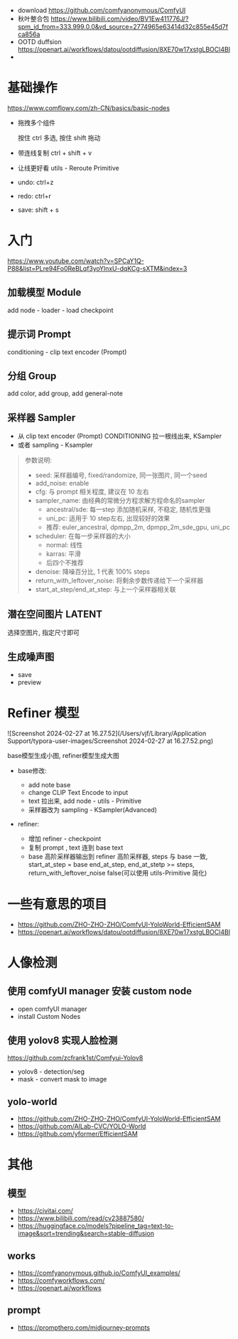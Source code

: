 - download https://github.com/comfyanonymous/ComfyUI
- 秋叶整合包 https://www.bilibili.com/video/BV1Ew411776J/?spm_id_from=333.999.0.0&vd_source=2774965e63414d32c855e45d7fca856a
- OOTD duffsion https://openart.ai/workflows/datou/ootdiffusion/8XE70w17xstgLBOCl4Bl
- 

# 基础操作

https://www.comflowy.com/zh-CN/basics/basic-nodes

+ 拖拽多个组件

  按住 ctrl 多选, 按住 shift 拖动

+ 带连线复制 ctrl + shift + v 

+ 让线更好看 utils - Reroute Primitive 

+ undo: ctrl+z

+ redo: ctrl+r

+ save: shift + s  

# 入门

https://www.youtube.com/watch?v=SPCaY1Q-P88&list=PLre94Fo0ReBLqf3yoYlnxU-dqKCg-sXTM&index=3

## 加载模型 Module

add node - loader - load checkpoint

## 提示词 Prompt

conditioning - clip text encoder (Prompt)

## 分组 Group

add color, add group, add general-note

## 采样器 Sampler

+ 从 clip text encoder (Prompt) CONDITIONING 拉一根线出来, KSampler
+ 或者 sampling - Ksampler

> 参数说明: 
>
> + seed: 采样器编号, fixed/randomize, 同一张图片, 同一个seed
> + add_noise: enable
> + cfg: 与 prompt 相关程度, 建议在 10 左右
> + sampler_name: 由经典的常微分方程求解方程命名的sampler
>   + ancestral/sde: 每一step 添加随机采样, 不稳定, 随机性更强
>   + uni_pc: 适用于 10 step左右, 出现较好的效果
>   + 推荐: euler_ancestral, dpmpp_2m, dpmpp_2m_sde_gpu, uni_pc
> + scheduler: 在每一步采样器的大小
>   + normal: 线性
>   + karras: 平滑
>   + 后四个不推荐
> + denoise: 降噪百分比, 1 代表 100% steps
> + return_with_leftover_noise: 将剩余步数传递给下一个采样器
> + start_at_step/end_at_step: 与上一个采样器相关联

## 潜在空间图片 LATENT

选择空图片, 指定尺寸即可 

## 生成噪声图

+ save
+ preview

# Refiner 模型

![Screenshot 2024-02-27 at 16.27.52](/Users/vjf/Library/Application Support/typora-user-images/Screenshot 2024-02-27 at 16.27.52.png)

base模型生成小图, refiner模型生成大图  

+ base修改: 

  + add note base
  + change CLIP Text Encode to input
  + text 拉出来,  add node - utils - Primitive 
  + 采样器改为 sampling - KSampler(Advanced)

+ refiner:

  + 增加 refiner - checkpoint
  + 复制 prompt , text 连到 base text
  + base 高阶采样器输出到 refiner 高阶采样器, steps 与 base 一致, start_at_step = base end_at_step, end_at_stetp >= steps, return_with_leftover_noise false(可以使用 utils-Primitive 简化)

  

# 一些有意思的项目

+ https://github.com/ZHO-ZHO-ZHO/ComfyUI-YoloWorld-EfficientSAM
+ https://openart.ai/workflows/datou/ootdiffusion/8XE70w17xstgLBOCl4Bl

# 人像检测

## 使用 comfyUI manager 安装 custom node

+ open comfyUI manager
+ install Custom Nodes

## 使用 yolov8 实现人脸检测

https://github.com/zcfrank1st/Comfyui-Yolov8

+ yolov8 - detection/seg
+ mask - convert mask to image

## yolo-world
+ https://github.com/ZHO-ZHO-ZHO/ComfyUI-YoloWorld-EfficientSAM
+ https://github.com/AILab-CVC/YOLO-World
+ https://github.com/yformer/EfficientSAM

# 其他

## 模型
+ https://civitai.com/
+ https://www.bilibili.com/read/cv23887580/
+ https://huggingface.co/models?pipeline_tag=text-to-image&sort=trending&search=stable-diffusion

## works 
+ https://comfyanonymous.github.io/ComfyUI_examples/
+ https://comfyworkflows.com/
+ https://openart.ai/workflows

## prompt 
+ https://prompthero.com/midjourney-prompts